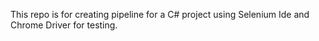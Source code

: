 This repo is for creating pipeline for a C# project using Selenium Ide and Chrome Driver for testing.

